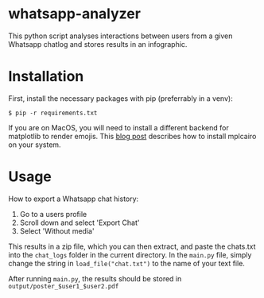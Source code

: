 # whatsapp-analyzer

This python script analyses interactions between users from a given Whatsapp chatlog and stores results in an infographic.

# Installation

First, install the necessary packages with pip (preferrably in a venv):

```
$ pip -r requirements.txt
```

If you are on MacOS, you will need to install a different backend for matplotlib to render emojis. This [blog post](https://towardsdatascience.com/how-i-got-matplotlib-to-plot-apple-color-emojis-c983767b39e0) describes how to install mplcairo on your system.

# Usage

How to export a Whatsapp chat history:

1. Go to a users profile
2. Scroll down and select 'Export Chat'
3. Select 'Without media'

This results in a zip file, which you can then extract, and paste the chats.txt into the `chat_logs` folder in the current directory. In the `main.py` file, simply change the string in `load_file("chat.txt")` to the name of your text file.

After running `main.py`, the results should be stored in `output/poster_$user1_$user2.pdf`
